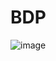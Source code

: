 # BDP
![image](https://github.com/ASJ0211/flight_delay_pred_BDP/assets/118821779/8db16895-5f7b-4170-81cf-71bde5e29508)
